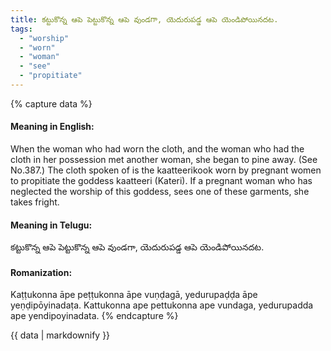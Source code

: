 ```yaml
---
title: కట్టుకొన్న ఆపె పెట్టుకొన్న ఆపె వుండగా, యెదురుపడ్డ ఆపె యెండిపోయినదట.
tags:
  - "worship"
  - "worn"
  - "woman"
  - "see"
  - "propitiate"
---
```


{% capture data %}
#### Meaning in English:
When the woman who had worn the cloth, and the woman who had the cloth in her possession met another woman, she began to pine away.
(See No.387.)
The cloth spoken of is the kaatteerikook worn by pregnant women to propitiate the goddess kaatteeri (Kateri). If a pregnant woman who has neglected the worship of this goddess, sees one of these garments, she takes fright.

#### Meaning in Telugu:
కట్టుకొన్న ఆపె పెట్టుకొన్న ఆపె వుండగా, యెదురుపడ్డ ఆపె యెండిపోయినదట.

#### Romanization:
Kaṭṭukonna āpe peṭṭukonna āpe vuṇḍagā, yedurupaḍḍa āpe yeṇḍipōyinadaṭa.
Kattukonna ape pettukonna ape vundaga, yedurupadda ape yendipoyinadata.
{% endcapture %}

{{ data | markdownify }}

